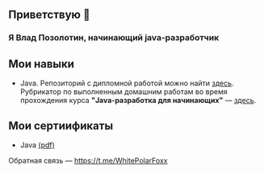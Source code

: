 ## Приветствую 👋
### Я **Влад Позолотин**, начинающий java-разработчик
## Мои навыки
* Java. Репозиторий с дипломной работой можно найти [здесь](https://github.com/VladPozolotin/HwDiplom). Рубрикатор по выполненным домашним работам во время прохождения курса **"Java-разработка для начинающих"** — [здесь](./HOMEWORKS.MD).
## Мои сертиификаты
* Java [(pdf)](./certs/java-for-beginners.pdf)

Обратная связь — https://t.me/WhitePolarFoxx

<!--
**VladPozolotin/VladPozolotin** is a ✨ _special_ ✨ repository because its `README.md` (this file) appears on your GitHub profile.

Here are some ideas to get you started:

- 🔭 I’m currently working on ...
- 🌱 I’m currently learning ...
- 👯 I’m looking to collaborate on ...
- 🤔 I’m looking for help with ...
- 💬 Ask me about ...
- 📫 How to reach me: ...
- 😄 Pronouns: ...
- ⚡ Fun fact: ...
Продам гараж.
-->
